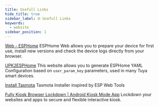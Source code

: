 ```yaml
---
title: Usefull Links
hide_title: true
sidebar_label: 🌐 Usefull Links
keywords:
  - website
sidebar_position: 1
---
```


[Web - ESPHome](https://web.esphome.io/)
ESPHome Web allows you to prepare your device for first use, install new versions and check the device logs directly from your browser.

[UPK2ESPHome](https://upk.libretiny.eu/)
This website allows you to generate ESPHome YAML Configuration based on `user_param_key` parameters, used in many Tuya smart devices.

[Install Tasmota](https://tasmota.github.io/install/)
Tasmota Installer inspired by ESP Web Tools

[Fully Kiosk Browser Lockdown | Android Kiosk Mode App](https://www.fully-kiosk.com/)
Lockdown your websites and apps to secure and flexible interactive kiosk.
